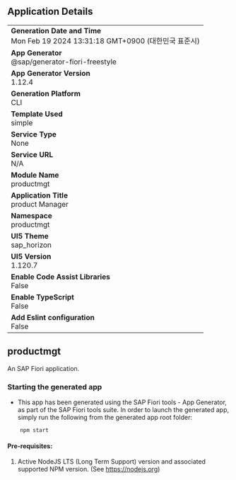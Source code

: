 ## Application Details
|               |
| ------------- |
|**Generation Date and Time**<br>Mon Feb 19 2024 13:31:18 GMT+0900 (대한민국 표준시)|
|**App Generator**<br>@sap/generator-fiori-freestyle|
|**App Generator Version**<br>1.12.4|
|**Generation Platform**<br>CLI|
|**Template Used**<br>simple|
|**Service Type**<br>None|
|**Service URL**<br>N/A
|**Module Name**<br>productmgt|
|**Application Title**<br>product Manager|
|**Namespace**<br>productmgt|
|**UI5 Theme**<br>sap_horizon|
|**UI5 Version**<br>1.120.7|
|**Enable Code Assist Libraries**<br>False|
|**Enable TypeScript**<br>False|
|**Add Eslint configuration**<br>False|

## productmgt

An SAP Fiori application.

### Starting the generated app

-   This app has been generated using the SAP Fiori tools - App Generator, as part of the SAP Fiori tools suite.  In order to launch the generated app, simply run the following from the generated app root folder:

```
    npm start
```

#### Pre-requisites:

1. Active NodeJS LTS (Long Term Support) version and associated supported NPM version.  (See https://nodejs.org)


